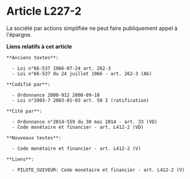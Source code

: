 # Article L227-2

La société par actions simplifiée ne peut faire publiquement appel à l'épargne.

**Liens relatifs à cet article**

	**Anciens textes**:

	  - Loi n°66-537 1966-07-24 art. 262-3
	  - Loi n°66-537 du 24 juillet 1966 - art. 262-3 (Ab)

	**Codifié par**:

	  - Ordonnance 2000-912 2000-09-18
	  - Loi n°2003-7 2003-01-03 art. 50 I (ratification)

	**Cité par**:

	  - Ordonnance n°2014-559 du 30 mai 2014 - art. 33 (VD)
	  - Code monétaire et financier - art. L412-2 (VD)

	**Nouveaux textes**:

	  - Code monétaire et financier - art. L412-2 (V)

	**Liens**:

	  - PILOTE_SUIVEUR: Code monétaire et financier - art. L412-2 (V)
